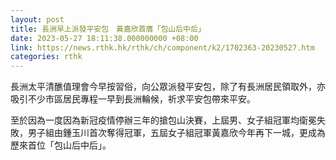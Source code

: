 ```yaml
---
layout: post
title: 長洲早上派發平安包　黃嘉欣首膺「包山后中后」
date: 2023-05-27 18:11:38.000000000 +08:00
link: https://news.rthk.hk/rthk/ch/component/k2/1702363-20230527.htm
categories: rthk
---
```


長洲太平清醮值理會今早按習俗，向公眾派發平安包，除了有長洲居民領取外，亦吸引不少市區居民專程一早到長洲輪候，祈求平安包帶來平安。

至於因為一度因為新冠疫情停辦三年的搶包山決賽，上屆男、女子組冠軍均衛冕失敗，男子組由鍾玉川首次奪得冠軍，五屆女子組冠軍黃嘉欣今年再下一城，更成為歷來首位「包山后中后」。
